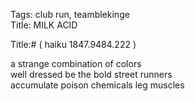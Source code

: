 Tags: club run, teamblekinge  
Title: MILK ACID  
  
Title:# ( haiku 1847.9484.222 )  
  
a strange combination of colors  
well dressed be the bold street runners  
accumulate poison chemicals leg muscles  

